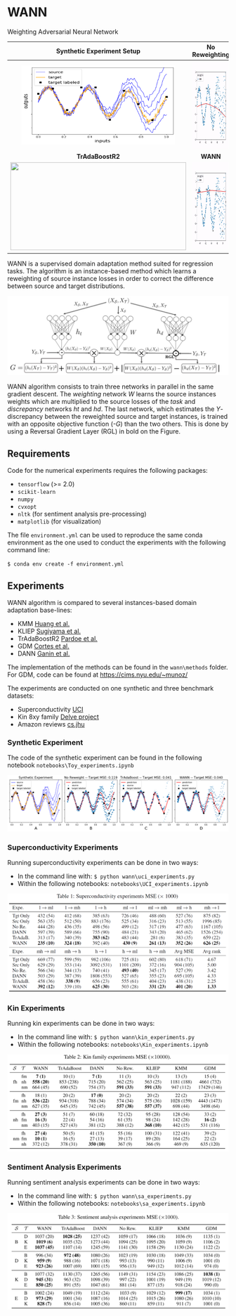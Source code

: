 # WANN

Weighting Adversarial Neural Network

Synthetic Experiment Setup |  No Reweighting            
:-------------------------:|:-------------------------:
<img src="images/toy_setup.png" width="350px" height="180px"> | <img src="images/noreweight.gif" width="400px" height="200px">
**TrAdaBoostR2**          |  **WANN**         
| <img src="images/tradalong100.gif" width="400px" height="200px">  |  <img src="images/wann.gif" width="400px" height="200px">

WANN is a supervised domain adaptation method suited for regression tasks. The algorithm is an instance-based method which learns a reweighting of source instance losses in order to correct the difference between source and target distributions.


![model](images/paint_wann_algo_v2.jpg)

WANN algorithm consists to train three networks in parallel in the same gradient descent. The *weighting* network *W* learns the source instances weights which are multiplied to the source losses of the *task* and *discrepancy* networks *ht* and *hd*. The last network, which estimates the *Y*-discrepancy between the reweighted source and target instances, is trained with an opposite objective function (*-G*) than the two others. This is done by using a Reversal Gradient Layer (RGL) in bold on the Figure.

## Requirements

Code for the numerical experiments requires the following packages:
- `tensorflow` (>= 2.0)
- `scikit-learn`
- `numpy`
- `cvxopt`
- `nltk` (for sentiment analysis pre-processing)
- `matplotlib` (for visualization)

The file `environment.yml` can be used to reproduce the same conda environment as the one used to conduct the experiments with the following command line:

`$ conda env create -f environment.yml`

## Experiments

WANN algorithm is compared to several instances-based domain adaptation base-lines:
  - KMM [Huang et al.](http://papers.nips.cc/paper/3075-correcting-sample-selection-bias-by-unlabeled-data.pdf)
  - KLIEP [Sugiyama et al.](https://papers.nips.cc/paper/3248-direct-importance-estimation-with-model-selection-and-its-application-to-covariate-shift-adaptation.pdf)
  - TrAdaBoostR2 [Pardoe et al.](http://www.cs.utexas.edu/~pstone/Papers/bib2html/b2hd-ICML10-pardoe.html)
  - GDM [Cortes et al.](http://jmlr.org/papers/volume20/15-192/15-192.pdf)
  - DANN [Ganin et al.](https://arxiv.org/pdf/1505.07818.pdf)

The implementation of the methods can be found in the `wann\methods` folder. For GDM, code can be found at https://cims.nyu.edu/~munoz/ 

The experiments are conducted on one synthetic and three benchmark datasets:
- Superconductivity [UCI](https://archive.ics.uci.edu/ml/datasets/superconductivty+data#)
- Kin 8xy family [Delve project](http://www.cs.toronto.edu/~delve/data/datasets.html)
- Amazon reviews [cs.jhu](https://www.cs.jhu.edu/~mdredze/datasets/sentiment/index2.html)

### Synthetic Experiment

The code of the synthetic experiment can be found in the following notebook `notebooks\Toy_experiments.ipynb`

![comp](images/toy.png)

### Superconductivity Experiments

Running superconductivity experiments can be done in two ways:
- In the command line with: `$ python wann\uci_experiments.py`
- Within the following notebooks: `notebooks\UCI_experiments.ipynb`

![uci](images/superconductivity.PNG)

### Kin Experiments

Running kin experiments can be done in two ways:
- In the command line with: `$ python wann\kin_experiments.py`
- Within the following notebooks: `notebooks\Kin_experiments.ipynb`

![kin](images/kin.PNG)

### Sentiment Analysis Experiments

Running sentiment analysis experiments can be done in two ways:
- In the command line with: `$ python wann\sa_experiments.py`
- Within the following notebooks: `notebooks\sa_experiments.ipynb`

![sa](images/sa.PNG)

